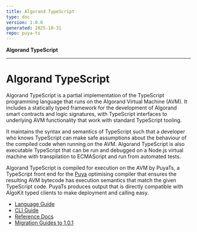 ```yaml
---
title: Algorand TypeScript
type: doc
version: 1.0.0
generated: 2025-10-31
repo: puya-ts
---
```

**Algorand TypeScript**

***

# Algorand TypeScript

Algorand TypeScript is a partial implementation of the TypeScript programming language that runs on the Algorand Virtual Machine (AVM). It includes a statically typed framework for the development of Algorand smart contracts and logic signatures, with TypeScript interfaces to underlying AVM functionality that work with standard TypeScript tooling.

It maintains the syntax and semantics of TypeScript such that a developer who knows TypeScript can make safe assumptions
about the behaviour of the compiled code when running on the AVM. Algorand TypeScript is also executable TypeScript that can be run
and debugged on a Node.js virtual machine with transpilation to ECMAScript and run from automated tests.

Algorand TypeScript is compiled for execution on the AVM by PuyaTs, a TypeScript front end for the [Puya](https://github.com/algorandfoundation/puya) optimising compiler that ensures the resulting AVM bytecode has execution semantics that match the given TypeScript code. PuyaTs produces output that is directly compatible with AlgoKit typed clients to make deployment and calling easy.

- [Language Guide](documents/Algorand-TypeScript-Language-Guide.md)
- [CLI Guide](documents/Compiler-CLI-Guide.md)
- [Reference Docs](documents/Reference-docs.md)
- [Migration Guides to 1.0.1](documents/Algorand-TypeScript-Migration-Guides.md)
